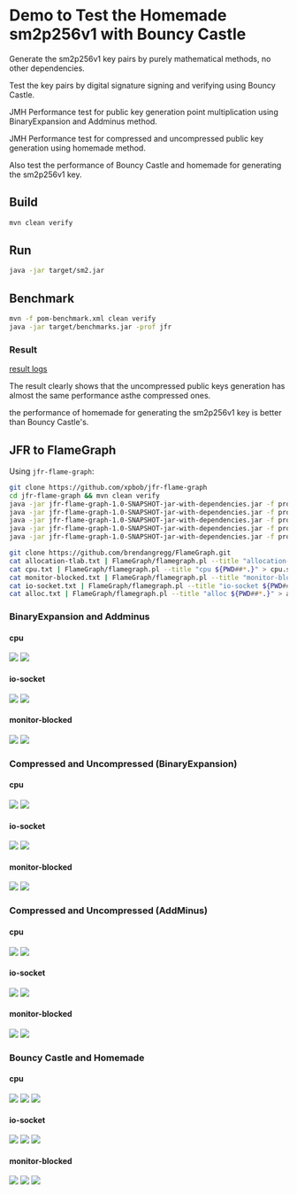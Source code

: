 # Demo to Test the Homemade sm2p256v1 with Bouncy Castle

Generate the sm2p256v1 key pairs by purely mathematical methods, no other dependencies.

Test the key pairs by digital signature signing and verifying using Bouncy Castle.

JMH Performance test for public key generation point multiplication using BinaryExpansion and Addminus method.

JMH Performance test for compressed and uncompressed public key generation using homemade method.

Also test the performance of Bouncy Castle and homemade for generating the sm2p256v1 key.

## Build
```sh
mvn clean verify
```

## Run
```sh
java -jar target/sm2.jar
```

## Benchmark
```sh
mvn -f pom-benchmark.xml clean verify
java -jar target/benchmarks.jar -prof jfr
```

### Result
[result logs](result.log)

The result clearly shows that the uncompressed public keys generation has almost the same performance asthe compressed ones.

the performance of homemade for generating the sm2p256v1 key is better than Bouncy Castle's.

## JFR to FlameGraph
Using `jfr-flame-graph`:

```sh
git clone https://github.com/xpbob/jfr-flame-graph
cd jfr-flame-graph && mvn clean verify
java -jar jfr-flame-graph-1.0-SNAPSHOT-jar-with-dependencies.jar -f profile.jfr -e allocation-tlab > allocation-tlab.txt
java -jar jfr-flame-graph-1.0-SNAPSHOT-jar-with-dependencies.jar -f profile.jfr -e cpu > cpu.txt
java -jar jfr-flame-graph-1.0-SNAPSHOT-jar-with-dependencies.jar -f profile.jfr -e monitor-blocked > monitor-blocked.txt
java -jar jfr-flame-graph-1.0-SNAPSHOT-jar-with-dependencies.jar -f profile.jfr -e io-socket > io-socket.txt
java -jar jfr-flame-graph-1.0-SNAPSHOT-jar-with-dependencies.jar -f profile.jfr -e alloc > alloc.txt

git clone https://github.com/brendangregg/FlameGraph.git
cat allocation-tlab.txt | FlameGraph/flamegraph.pl --title "allocation-tlab ${PWD##*.}" > allocation-tlab.svg
cat cpu.txt | FlameGraph/flamegraph.pl --title "cpu ${PWD##*.}" > cpu.svg
cat monitor-blocked.txt | FlameGraph/flamegraph.pl --title "monitor-blocked ${PWD##*.}" > monitor-blocked.svg
cat io-socket.txt | FlameGraph/flamegraph.pl --title "io-socket ${PWD##*.}" > io-socket.svg
cat alloc.txt | FlameGraph/flamegraph.pl --title "alloc ${PWD##*.}" > alloc.svg
```

### BinaryExpansion and Addminus
#### cpu
![](jfr/org.sample.BenchmarkPublicKeys.sm2p256v1_compressed_BinaryExpansion-Throughput/cpu.svg)
![](jfr/org.sample.BenchmarkPublicKeys.sm2p256v1_compressed_AddMinus-Throughput/cpu.svg)

#### io-socket
![](jfr/org.sample.BenchmarkPublicKeys.sm2p256v1_compressed_BinaryExpansion-Throughput/io-socket.svg)
![](jfr/org.sample.BenchmarkPublicKeys.sm2p256v1_compressed_AddMinus-Throughput/io-socket.svg)

#### monitor-blocked
![](jfr/org.sample.BenchmarkPublicKeys.sm2p256v1_compressed_BinaryExpansion-Throughput/monitor-blocked.svg)
![](jfr/org.sample.BenchmarkPublicKeys.sm2p256v1_compressed_AddMinus-Throughput/monitor-blocked.svg)

### Compressed and Uncompressed (BinaryExpansion)
#### cpu
![](jfr/org.sample.BenchmarkPublicKeys.sm2p256v1_compressed_BinaryExpansion-Throughput/cpu.svg)
![](jfr/org.sample.BenchmarkPublicKeys.sm2p256v1_uncompressed_BinaryExpansion-Throughput/cpu.svg)

#### io-socket
![](jfr/org.sample.BenchmarkPublicKeys.sm2p256v1_compressed_BinaryExpansion-Throughput/io-socket.svg)
![](jfr/org.sample.BenchmarkPublicKeys.sm2p256v1_uncompressed_BinaryExpansion-Throughput/io-socket.svg)

#### monitor-blocked
![](jfr/org.sample.BenchmarkPublicKeys.sm2p256v1_compressed_BinaryExpansion-Throughput/monitor-blocked.svg)
![](jfr/org.sample.BenchmarkPublicKeys.sm2p256v1_uncompressed_BinaryExpansion-Throughput/monitor-blocked.svg)

### Compressed and Uncompressed (AddMinus)
#### cpu
![](jfr/org.sample.BenchmarkPublicKeys.sm2p256v1_compressed_AddMinus-Throughput/cpu.svg)
![](jfr/org.sample.BenchmarkPublicKeys.sm2p256v1_uncompressed_AddMinus-Throughput/cpu.svg)

#### io-socket
![](jfr/org.sample.BenchmarkPublicKeys.sm2p256v1_compressed_AddMinus-Throughput/io-socket.svg)
![](jfr/org.sample.BenchmarkPublicKeys.sm2p256v1_uncompressed_AddMinus-Throughput/io-socket.svg)

#### monitor-blocked
![](jfr/org.sample.BenchmarkPublicKeys.sm2p256v1_compressed_AddMinus-Throughput/monitor-blocked.svg)
![](jfr/org.sample.BenchmarkPublicKeys.sm2p256v1_uncompressed_AddMinus-Throughput/monitor-blocked.svg)

### Bouncy Castle and Homemade
#### cpu
![](jfr/org.sample.BenchmarkKeyGeneration.sm2p256v1_homemade_compressed_BinaryExpansion-Throughput/cpu.svg)
![](jfr/org.sample.BenchmarkKeyGeneration.sm2p256v1_homemade_compressed_AddMinus-Throughput/cpu.svg)
![](jfr/org.sample.BenchmarkKeyGeneration.sm2p256v1_bc-Throughput/cpu.svg)

#### io-socket
![](jfr/org.sample.BenchmarkKeyGeneration.sm2p256v1_homemade_compressed_BinaryExpansion-Throughput/io-socket.svg)
![](jfr/org.sample.BenchmarkKeyGeneration.sm2p256v1_homemade_compressed_AddMinus-Throughput/io-socket.svg)
![](jfr/org.sample.BenchmarkKeyGeneration.sm2p256v1_bc-Throughput/io-socket.svg)

#### monitor-blocked
![](jfr/org.sample.BenchmarkKeyGeneration.sm2p256v1_homemade_compressed_BinaryExpansion-Throughput/monitor-blocked.svg)
![](jfr/org.sample.BenchmarkKeyGeneration.sm2p256v1_homemade_compressed_AddMinus-Throughput/monitor-blocked.svg)
![](jfr/org.sample.BenchmarkKeyGeneration.sm2p256v1_bc-Throughput/monitor-blocked.svg)
